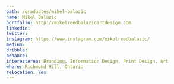 ```yaml
---
path: /graduates/mikel-balazic
name: Mikel Balazic
portfolio: http://mikelreedbalazicartdesign.com
linkedin:
twitter:
instagram: https://www.instagram.com/mikelreedbalazic/
medium:
dribble:
behance:
interestArea: Branding, Information Design, Print Design, Art
where: Richmond Hill, Ontario
relocation: Yes
---
```

